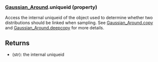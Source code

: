 ### [Gaussian_Around](Gaussian_Around.md).uniqueid (property)




Access the internal uniqueid of the object used to determine whether
two distributions should be linked when sampling.  See [Gaussian_Around.copy](Gaussian_Around.copy.md)
and [Gaussian_Around.deepcopy](Gaussian_Around.deepcopy.md) for more details.

Returns
-----------
* (str): the internal uniqueid

